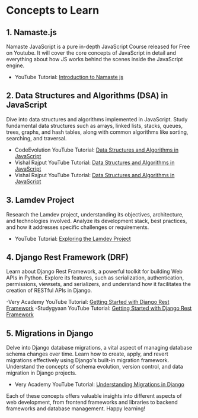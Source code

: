# Concepts to Learn

## 1. Namaste.js
Namaste JavaScript is a pure in-depth JavaScript Course released for Free on Youtube. It will cover the core concepts of JavaScript in detail and everything about how JS works behind the scenes inside the JavaScript engine.
- YouTube Tutorial: [Introduction to Namaste js](https://www.youtube.com/playlist?list=PLlasXeu85E9cQ32gLCvAvr9vNaUccPVNP)

## 2. Data Structures and Algorithms (DSA) in JavaScript
Dive into data structures and algorithms implemented in JavaScript. Study fundamental data structures such as arrays, linked lists, stacks, queues, trees, graphs, and hash tables, along with common algorithms like sorting, searching, and traversal.

- CodeEvolution YouTube Tutorial: [Data Structures and Algorithms in JavaScript](https://www.youtube.com/watch?v=coqQwbDezUA&list=PLC3y8-rFHvwjPxNAKvZpdnsr41E0fCMMP)
- Vishal Rajput YouTube Tutorial: [Data Structures and Algorithms in JavaScript](https://www.youtube.com/playlist?list=PLSH9gf0XETos9m5YTROtFg1nJTnYumlVJ)
- Vishal Rajput YouTube Tutorial: [Data Structures and Algorithms in JavaScript](https://www.youtube.com/watch?v=dEBqbBtQtP8&list=PLgPJX9sVy92xsFOL909CyObpqx7FoCh1Y)


## 3. Lamdev Project
Research the Lamdev project, understanding its objectives, architecture, and technologies involved. Analyze its development stack, best practices, and how it addresses specific challenges or requirements.

- YouTube Tutorial: [Exploring the Lamdev Project](https://youtu.be/eJ3YysWaP_A)

## 4. Django Rest Framework (DRF)
Learn about Django Rest Framework, a powerful toolkit for building Web APIs in Python. Explore its features, such as serialization, authentication, permissions, viewsets, and serializers, and understand how it facilitates the creation of RESTful APIs in Django.

-Very Academy YouTube Tutorial: [Getting Started with Django Rest Framework](https://www.youtube.com/watch?v=x5LXsFsdFO4&list=PLOLrQ9Pn6cawinBJbH5d9IfloO9RRPMiq)
-Studygyaan YouTube Tutorial: [Getting Started with Django Rest Framework](https://www.youtube.com/watch?v=StkAtRBWkB4&list=PLSPMgrv4IuJ5XgESIISyyScYqY_xv4Frt)


## 5. Migrations in Django
Delve into Django database migrations, a vital aspect of managing database schema changes over time. Learn how to create, apply, and revert migrations effectively using Django's built-in migration framework. Understand the concepts of schema evolution, version control, and data migration in Django projects.

- Very Academy YouTube Tutorial: [Understanding Migrations in Django](https://www.youtube.com/watch?v=N4gjiJumTZg)

Each of these concepts offers valuable insights into different aspects of web development, from frontend frameworks and libraries to backend frameworks and database management. Happy learning!
